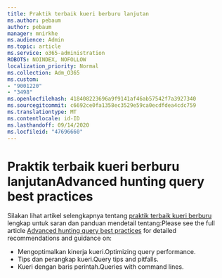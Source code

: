 ```yaml
---
title: Praktik terbaik kueri berburu lanjutan
ms.author: pebaum
author: pebaum
manager: mnirkhe
ms.audience: Admin
ms.topic: article
ms.service: o365-administration
ROBOTS: NOINDEX, NOFOLLOW
localization_priority: Normal
ms.collection: Adm_O365
ms.custom:
- "9001220"
- "3498"
ms.openlocfilehash: 418408223696a9f9141af46ab57542f7a3927340
ms.sourcegitcommit: c6692ce0fa1358ec3529e59ca0ecdfdea4cdc759
ms.translationtype: MT
ms.contentlocale: id-ID
ms.lasthandoff: 09/14/2020
ms.locfileid: "47696660"
---
```

# <a name="advanced-hunting-query-best-practices"></a><span data-ttu-id="36244-102">Praktik terbaik kueri berburu lanjutan</span><span class="sxs-lookup"><span data-stu-id="36244-102">Advanced hunting query best practices</span></span>

<span data-ttu-id="36244-103">Silakan lihat artikel selengkapnya tentang [praktik terbaik kueri berburu](https://docs.microsoft.com/windows/security/threat-protection/microsoft-defender-atp/advanced-hunting-best-practices#optimize-query-performance) lengkap untuk saran dan panduan mendetail tentang:</span><span class="sxs-lookup"><span data-stu-id="36244-103">Please see the full article [Advanced hunting query best practices](https://docs.microsoft.com/windows/security/threat-protection/microsoft-defender-atp/advanced-hunting-best-practices#optimize-query-performance) for detailed recommendations and guidance on:</span></span>
- <span data-ttu-id="36244-104">Mengoptimalkan kinerja kueri.</span><span class="sxs-lookup"><span data-stu-id="36244-104">Optimizing query performance.</span></span>
- <span data-ttu-id="36244-105">Tips dan perangkap kueri.</span><span class="sxs-lookup"><span data-stu-id="36244-105">Query tips and pitfalls.</span></span>
- <span data-ttu-id="36244-106">Kueri dengan baris perintah.</span><span class="sxs-lookup"><span data-stu-id="36244-106">Queries with command lines.</span></span>


